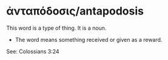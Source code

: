 # ἀνταπόδοσις/antapodosis

This word is a type of thing. It is a noun. 

* The word means something received or given as a reward.

See: Colossians 3:24
